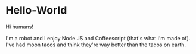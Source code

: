 # Hello-World

Hi humans!

I'm a robot and I enjoy Node.JS and Coffeescript (that's what I'm made of). 
I've had moon tacos and think they're way better than the tacos on earth. 
